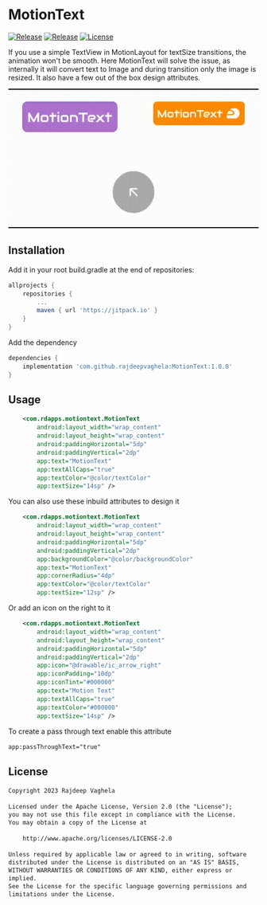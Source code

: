 # MotionText
[![Release](https://jitpack.io/v/com.github.rajdeepvaghela/MotionText.svg)](https://jitpack.io/#com.github.rajdeepvaghela/MotionText)
[![Release](https://img.shields.io/github/v/release/rajdeepvaghela/MotionText)](https://github.com/rajdeepvaghela/MotionText/releases)
[![License](https://img.shields.io/badge/License-Apache%202.0-blue.svg)](https://opensource.org/licenses/Apache-2.0)


If you use a simple TextView in MotionLayout for textSize transitions, the animation won't be smooth. Here MotionText will solve the issue, as internally 
it will convert text to Image and during transition only the image is resized. It also have a few out of the box design attributes.

<div align="center">
<img src="motion_demo.gif" />
</div>

## Installation
Add it in your root build.gradle at the end of repositories:
```gradle
allprojects {
    repositories {
    	...
        maven { url 'https://jitpack.io' }
    }
} 
```
Add the dependency
```gradle
dependencies {
    implementation 'com.github.rajdeepvaghela:MotionText:1.0.0'
}
```
## Usage
```xml
    <com.rdapps.motiontext.MotionText
        android:layout_width="wrap_content"
        android:layout_height="wrap_content"
        android:paddingHorizontal="5dp"
        android:paddingVertical="2dp"
        app:text="MotionText"
        app:textAllCaps="true"
        app:textColor="@color/textColor"
        app:textSize="14sp" />
```
You can also use these inbuild attributes to design it
```xml
    <com.rdapps.motiontext.MotionText
        android:layout_width="wrap_content"
        android:layout_height="wrap_content"
        android:paddingHorizontal="5dp"
        android:paddingVertical="2dp"
        app:backgroundColor="@color/backgroundColor"
        app:text="MotionText"
        app:cornerRadius="4dp"
        app:textColor="@color/textColor"
        app:textSize="12sp" />
```
Or add an icon on the right to it
```xml
    <com.rdapps.motiontext.MotionText
        android:layout_width="wrap_content"
        android:layout_height="wrap_content"
        android:paddingHorizontal="5dp"
        android:paddingVertical="2dp"
        app:icon="@drawable/ic_arrow_right"
        app:iconPadding="10dp"
        app:iconTint="#000000"
        app:text="Motion Text"
        app:textAllCaps="true"
        app:textColor="#000000"
        app:textSize="14sp" />
```
To create a pass through text enable this attribute
```xml
app:passThroughText="true"
```

## License
```
Copyright 2023 Rajdeep Vaghela

Licensed under the Apache License, Version 2.0 (the "License");
you may not use this file except in compliance with the License.
You may obtain a copy of the License at

    http://www.apache.org/licenses/LICENSE-2.0

Unless required by applicable law or agreed to in writing, software
distributed under the License is distributed on an "AS IS" BASIS,
WITHOUT WARRANTIES OR CONDITIONS OF ANY KIND, either express or implied.
See the License for the specific language governing permissions and
limitations under the License.
```
